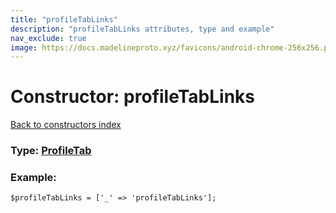```yaml
---
title: "profileTabLinks"
description: "profileTabLinks attributes, type and example"
nav_exclude: true
image: https://docs.madelineproto.xyz/favicons/android-chrome-256x256.png
---
```

# Constructor: profileTabLinks  
[Back to constructors index](/API_docs/constructors/index.html)






### Type: [ProfileTab](/API_docs/types/ProfileTab.html)


### Example:

```
$profileTabLinks = ['_' => 'profileTabLinks'];
```  

